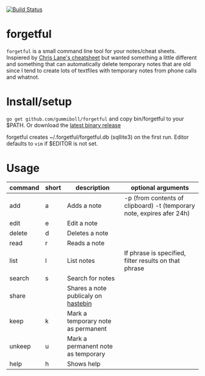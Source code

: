[![Build Status](https://travis-ci.org/gummiboll/forgetful.svg?branch=master)](https://travis-ci.org/gummiboll/forgetful)

forgetful
=======

`forgetful` is a small command line tool for your notes/cheat sheets. Inspiered by [Chris Lane's cheatsheet](https://github.com/chrisallenlane/cheat) but wanted something a little different and something that can automatically delete temporary notes that are old since I tend to create lots of textfiles with temporary notes from phone calls and whatnot.

# Install/setup
`go get github.com/gummiboll/forgetful` and copy bin/forgetful to your $PATH. Or download the [latest binary release](https://github.com/gummiboll/forgetful/releases/latest)

forgetful creates ~/.forgetful/forgetful.db (sqllite3) on the first run. Editor defaults to `vim` if $EDITOR is not set.

# Usage
command|short|description|optional arguments
-------|-----|-----------|------------------
add <name>|a|Adds a note|-p (from contents of clipboard) -t (temporary note, expires afer 24h)
edit <name>|e|Edit a note
delete <name>|d|Deletes a note
read <name>|r|Reads a note
list|l|List notes|If phrase is specified, filter results on that phrase
search|s|Search for notes
share||Shares a note publicaly on [hastebin](http://hastebin.com)
keep <name>|k|Mark a temporary note as permanent
unkeep <name>|u|Mark a permanent note as temporary
help|h|Shows help
